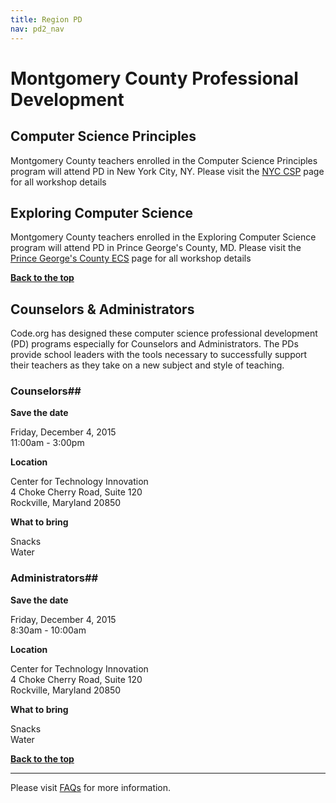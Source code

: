```yaml
---
title: Region PD
nav: pd2_nav
---
```

<a id="top"></a>

# Montgomery County Professional Development

## Computer Science Principles

Montgomery County teachers enrolled in the Computer Science Principles program will attend PD in New York City, NY. Please visit the [NYC CSP](/educate/pd/15-16/nyc#csp) page for all  workshop details

## Exploring Computer Science

Montgomery County teachers enrolled in the Exploring Computer Science program will attend PD in Prince George's County, MD. Please visit the [Prince George's County ECS](/educate/pd/15-16/pg) page for all  workshop details

[**Back to the top**](#top)

<a id="counselor-admin"></a>


## Counselors & Administrators

Code.org has designed these computer science professional development (PD) programs especially for Counselors and Administrators. The PDs provide school leaders with the tools necessary to successfully support their teachers as they take on a new subject and style of teaching. 


### Counselors##

**Save the date**

Friday, December 4, 2015 <br/>
11:00am - 3:00pm

**Location**

Center for Technology Innovation<br/>
4 Choke Cherry Road, Suite 120<br/>
Rockville, Maryland 20850

**What to bring**

Snacks
<br/>
Water

### Administrators##

**Save the date**

Friday, December 4, 2015 <br/>
8:30am - 10:00am

**Location**

Center for Technology Innovation<br/>
4 Choke Cherry Road, Suite 120<br/>
Rockville, Maryland 20850

**What to bring**

Snacks
<br/>
Water

[**Back to the top**](#top)

----------
Please visit [FAQs](/educate/pd/15-16/faq) for more information.

<br />
<br />
